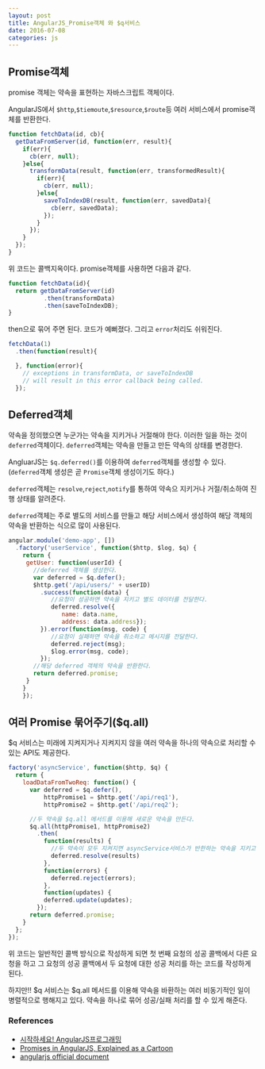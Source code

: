 ```yaml
---
layout: post
title: AngularJS_Promise객체 와 $q서비스
date: 2016-07-08
categories: js
---
```


## Promise객체
promise 객체는 약속을 표현하는 자바스크립트 객체이다.

AngularJS에서 `$http`,`$tiemoute`,`$resource`,`$route`등 여러 서비스에서 promise객체를 반환한다.

```javascript
function fetchData(id, cb){
  getDataFromServer(id, function(err, result){
    if(err){
      cb(err, null);
    }else{
      transformData(result, function(err, transformedResult){
        if(err){
          cb(err, null);
        }else{
          saveToIndexDB(result, function(err, savedData){
            cb(err, savedData);
          });
        }
      });
    }
  });
}
```
위 코드는 콜백지옥이다. promise객체를 사용하면 다음과 같다.

```javascript
function fetchData(id){
  return getDataFromServer(id)
          .then(transformData)
          .then(saveToIndexDB);
}
```
then으로 묶어 주면 된다. 코드가 예뻐졌다. 그리고 `error`처리도 쉬워진다.

```javascript
fetchData(1)
  .then(function(result){

  }, function(error){
    // exceptions in transformData, or saveToIndexDB
    // will result in this error callback being called.
  });
```

## Deferred객체
약속을 정의했으면 누군가는 약속을 지키거나 거절해야 한다. 이러한 일을 하는 것이 `deferred`객체이다. `deferred`객체는 약속을 만들고 만든 약속의 상태를 변경한다.

AngluarJS는 `$q.deferred()`를 이용하여 `deferred`객체를 생성할 수 있다. (`deferred`객체 생성은 곧 `Promise`객체 생성이기도 하다.)

`deferred`객체는 `resolve`,`reject`,`notify`를 통하여 약속으 지키거나 거절/취소하여 진행 상태를 알려준다.


`deferred`객체는 주로 별도의 서비스를 만들고 해당 서비스에서 생성하여 해당 객체의 약속을 반환하는 식으로 많이 사용된다.

```javascript
angular.module('demo-app', [])
  .factory('userService', function($http, $log, $q) {
    return {
     getUser: function(userId) {
       //deferred 객체를 생성한다.
       var deferred = $q.defer();
       $http.get('/api/users/' + userID)
         .success(function(data) {
            //요청이 성공하면 약속을 지키고 별도 데이터를 전달한다.
            deferred.resolve({
               name: data.name,
               address: data.address});
         }).error(function(msg, code) {
            //요청이 실패하면 약속을 취소하고 메시지를 전달한다.
            deferred.reject(msg);
            $log.error(msg, code);
         });
       //해당 deferred 객체의 약속을 반환한다.
       return deferred.promise;
     }
    }
	});
```

## 여러 Promise 묶어주기($q.all)
$q 서비스는 미래에 지켜지거나 지켜지지 않을 여러 약속을 하나의 약속으로 처리할 수 있는 API도 제공한다.

```javascript
factory('asyncService', function($http, $q) {
  return {
    loadDataFromTwoReq: function() {
      var deferred = $q.defer(),
          httpPromise1 = $http.get('/api/req1'),
          httpPromise2 = $http.get('/api/req2');

      //두 약속을 $q.all 메서드를 이용해 새로운 약속을 만든다.
      $q.all(httpPromise1, httpPromise2)
        .then(
          function(results) {
            //두 약속이 모두 지켜지면 asyncService서비스가 반한하는 약속을 지키고 두 약속이 전달하는 결과를 묶은 배열로 전달한다.
            deferred.resolve(results)
          },
          function(errors) {
            deferred.reject(errors);
          },
          function(updates) {
          deferred.update(updates);
        });
      return deferred.promise;
    }
  };
});
```

위 코드는 일반적인 콜백 방식으로 작성하게 되면 첫 번째 요청의 성공 콜백에서 다른 요청을 하고 그 요청의 성공 콜백에서 두 요청에 대한 성공 처리를 하는 코드를 작성하게 된다.

하지만!! $q 서비스는 $q.all 메서드를 이용해 약속을 바환하는 여러 비동기적인 일이 병렬적으로 행해지고 있다.
약속을 하나로 묶어 성공/실패 처리를 할 수 있게 해준다.




### References
- [시작하세요! AngularJS프로그래밍](http://wikibook.co.kr/beginning-angularjs/)
- [Promises in AngularJS, Explained as a Cartoon](http://andyshora.com/promises-angularjs-explained-as-cartoon.html)
- [angularjs official document](https://docs.angularjs.org/api)

